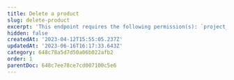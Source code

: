 ```yaml
---
title: Delete a product
slug: delete-product
excerpt: 'This endpoint requires the following permission(s): `project_configuration:products:read_write`.'
hidden: false
createdAt: '2023-04-12T15:55:05.237Z'
updatedAt: '2023-06-16T16:17:33.643Z'
category: 648c78a5d7d50a06b022afb2
order: 1
parentDoc: 648c7ee78ce7cd007100c5e6
---
```

